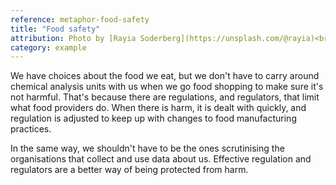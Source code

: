 ```yaml
---
reference: metaphor-food-safety
title: "Food safety"
attribution: Photo by [Rayia Soderberg](https://unsplash.com/@rayia)<br>on [Unsplash](https://unsplash.com/s/photos/food-safety)
category: example
---
```

We have choices about the food we eat, but we don't have to carry around chemical analysis units with us when we go food shopping to make sure it's not harmful. That's because there are regulations, and regulators, that limit what food providers do. When there is harm, it is dealt with quickly, and regulation is adjusted to keep up with changes to food manufacturing practices.

In the same way, we shouldn't have to be the ones scrutinising the organisations that collect and use data about us. Effective regulation and regulators are a better way of being protected from harm.
